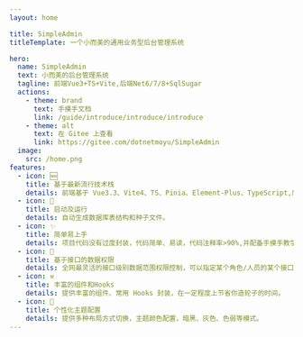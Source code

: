 ```yaml
---
layout: home

title: SimpleAdmin
titleTemplate: 一个小而美的通用业务型后台管理系统

hero:
  name: SimpleAdmin
  text: 小而美的后台管理系统
  tagline: 前端Vue3+TS+Vite,后端Net6/7/8+SqlSugar
  actions:
    - theme: brand
      text: 手摸手文档
      link: /guide/introduce/introduce/introduce
    - theme: alt
      text: 在 Gitee 上查看
      link: https://gitee.com/dotnetmoyu/SimpleAdmin
  image:
    src: /home.png
features:
  - icon: 🆕
    title: 基于最新流行技术栈
    details: 前端基于 Vue3.3、Vite4、TS、Pinia、Element-Plus、TypeScript,后端基于.NET6/7/8、SqlSugar、MoYu等最新技术栈开发。
  - icon: 🔑
    title: 启动及运行
    details: 自动生成数据库表结构和种子文件。  
  - icon: ✨
    title: 简单易上手
    details: 项目代码没有过度封装，代码简单、易读，代码注释率>90%,并配备手摸手教学文档。
  - icon: 🚀
    title: 基于接口的数据权限
    details: 全网最灵活的接口级别数据范围权限控制，可以指定某个角色/人员的某个接口的数据权限范围。
  - icon: ⚒
    title: 丰富的组件和Hooks
    details: 提供丰富的组件、常用 Hooks 封装，在一定程度上节省你造轮子的时间。
  - icon: 🎨
    title: 个性化主题配置
    details: 提供多种布局方式切换，主题颜色配置，暗黑、灰色、色弱等模式。
---
```

